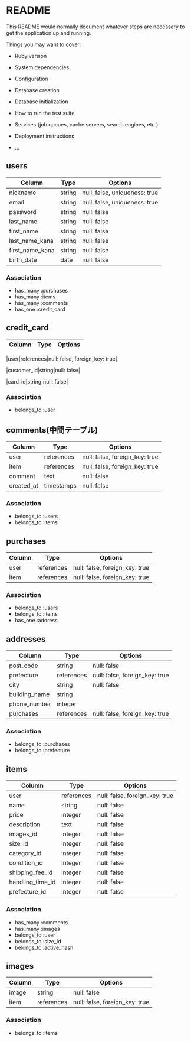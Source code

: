 # README

This README would normally document whatever steps are necessary to get the
application up and running.

Things you may want to cover:

* Ruby version

* System dependencies

* Configuration

* Database creation

* Database initialization

* How to run the test suite

* Services (job queues, cache servers, search engines, etc.)

* Deployment instructions

* ...

## users
|Column|Type|Options|
|------|----|-------|
|nickname|string|null: false, uniqueness: true|
|email|string|null: false, uniqueness: true|
|password|string|null: false|
|last_name|string|null: false|
|first_name|string|null: false|
|last_name_kana|string|null: false|
|first_name_kana|string|null: false|
|birth_date|date|null: false|
### Association
- has_many :purchases
- has_many :items
- has_many :comments
- has_one :credit_card

## credit_card
|Column|Type|Options|
|------|----|-------|
<!-- usersテーブルのid -->
|user|references|null: false, foreign_key: true|
<!-- payjpの顧客id -->
|customer_id|string|null: false|
<!-- payjpのデフォルトカードid -->
|card_id|string|null: false|
### Association
- belongs_to :user

## comments(中間テーブル)
|Column|Type|Options|
|------|----|-------|
|user|references|null: false, foreign_key: true|
|item|references|null: false, foreign_key: true|
|comment|text|null: false|
|created_at|timestamps|null: false|
### Association
- belongs_to :users
- belongs_to :items

## purchases
|Column|Type|Options|
|------|----|-------|
|user|references|null: false, foreign_key: true|
|item|references|null: false, foreign_key: true|
### Association
- belongs_to :users
- belongs_to :items
- has_one :address

## addresses
|Column|Type|Options|
|------|----|-------|
|post_code|string|null: false|
|prefecture|references|null: false, foreign_key: true|
|city|string|null: false|
|building_name|string||
|phone_number|integer||
|purchases|references|null: false, foreign_key: true|
### Association
- belongs_to :purchases
- belongs_to :prefecture

## items
|Column|Type|Options|
|------|----|-------|
|user|references|null: false, foreign_key: true|
|name|string|null: false|
|price|integer|null: false|
|description|text|null: false|
|images_id|integer|null: false|
|size_id|integer|null: false|
|category_id|integer|null: false|
|condition_id|integer|null: false|
|shipping_fee_id|integer|null: false|
|handling_time_id|integer|null: false|
|prefecture_id|integer|null: false|
### Association
- has_many :comments
- has_many :images
- belongs_to :user
- belongs_to :size_id
- belongs_to :active_hash

## images
|Column|Type|Options|
|------|----|-------|
|image|string|null: false|
|item|references|null: false, foreign_key: true|
### Association
- belongs_to :items

